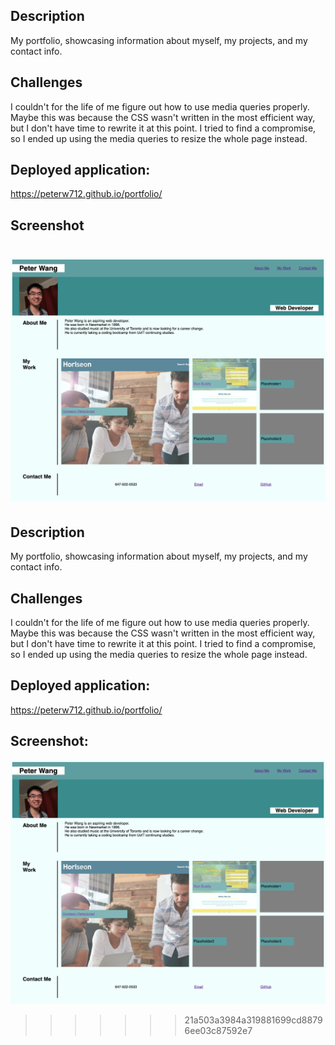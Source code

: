 ## Description
My portfolio, showcasing information about myself, my projects, and my contact info.
## Challenges
I couldn't for the life of me figure out how to use media queries properly.
Maybe this was because the CSS wasn't written in the most efficient way, but I don't have time to rewrite it at this point.
I tried to find a compromise, so I ended up using the media queries to resize the whole page instead.
## Deployed application:
https://peterw712.github.io/portfolio/
## Screenshot
![screenshot](assets/images/screenshot.png)
=======
## Description
My portfolio, showcasing information about myself, my projects, and my contact info.
## Challenges
I couldn't for the life of me figure out how to use media queries properly.
Maybe this was because the CSS wasn't written in the most efficient way, but I don't have time to rewrite it at this point.
I tried to find a compromise, so I ended up using the media queries to resize the whole page instead.
## Deployed application:
https://peterw712.github.io/portfolio/
## Screenshot:
![screenshot](assets/images/screenshot.png)
>>>>>>> 21a503a3984a319881699cd88796ee03c87592e7
